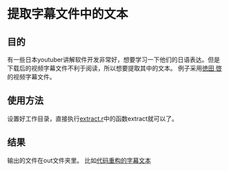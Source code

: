 # 提取字幕文件中的文本
## 目的
有一些日本youtuber讲解软件开发非常好，想要学习一下他们的日语表达。但是下载后的视频字幕文件不利于阅读，所以想要提取其中的文本。
例子采用[徳田 啓](https://www.youtube.com/channel/UCTXdD--JWY_iYhGWgimGpug)的视频字幕文件。

## 使用方法
设置好工作目录，直接执行[extract.r](src/extract.r)中的函数extract就可以了。

## 结果
输出的文件在out文件夹里。
比如[代码重构的字幕文本](out/【開発実況シリーズ】Web日報登録システムを作る%20#16%20リファクタリング【プログラミング】.txt)